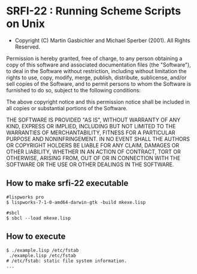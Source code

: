 # SRFI-22 : Running Scheme Scripts on Unix

* Copyright (C) Martin Gasbichler and Michael Sperber (2001). All Rights Reserved.

Permission is hereby granted, free of charge, to any person obtaining a copy of this software and associated documentation files (the "Software"), to deal in the Software without restriction, including without limitation the rights to use, copy, modify, merge, publish, distribute, sublicense, and/or sell copies of the Software, and to permit persons to whom the Software is furnished to do so, subject to the following conditions:

The above copyright notice and this permission notice shall be included in all copies or substantial portions of the Software.

THE SOFTWARE IS PROVIDED "AS IS", WITHOUT WARRANTY OF ANY KIND, EXPRESS OR IMPLIED, INCLUDING BUT NOT LIMITED TO THE WARRANTIES OF MERCHANTABILITY, FITNESS FOR A PARTICULAR PURPOSE AND NONINFRINGEMENT. IN NO EVENT SHALL THE AUTHORS OR COPYRIGHT HOLDERS BE LIABLE FOR ANY CLAIM, DAMAGES OR OTHER LIABILITY, WHETHER IN AN ACTION OF CONTRACT, TORT OR OTHERWISE, ARISING FROM, OUT OF OR IN CONNECTION WITH THE SOFTWARE OR THE USE OR OTHER DEALINGS IN THE SOFTWARE. 

## How to make srfi-22 executable

```console
#lispworks pro
$ lispworks-7-1-0-amd64-darwin-gtk -build mkexe.lisp

#sbcl
$ sbcl --load mkexe.lisp

```

## How to execute

```console
$ ./example.lisp /etc/fstab
 ./example.lisp /etc/fstab
# /etc/fstab: static file system information.
...
```
